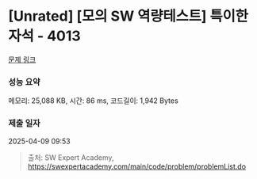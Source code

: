 # [Unrated] [모의 SW 역량테스트] 특이한 자석 - 4013 

[문제 링크](https://swexpertacademy.com/main/code/problem/problemDetail.do?contestProbId=AWIeV9sKkcoDFAVH) 

### 성능 요약

메모리: 25,088 KB, 시간: 86 ms, 코드길이: 1,942 Bytes

### 제출 일자

2025-04-09 09:53



> 출처: SW Expert Academy, https://swexpertacademy.com/main/code/problem/problemList.do